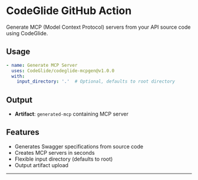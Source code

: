 # CodeGlide GitHub Action

Generate MCP (Model Context Protocol) servers from your API source code using CodeGlide. 

## Usage

```yaml
- name: Generate MCP Server
  uses: CodeGlide/codeglide-mcpgen@v1.0.0
  with:
    input_directory: '.'  # Optional, defaults to root directory
```

## Output

- **Artifact**: `generated-mcp` containing MCP server

## Features

- Generates Swagger specifications from source code
- Creates MCP servers in seconds
- Flexible input directory (defaults to root)
- Output artifact upload

---
